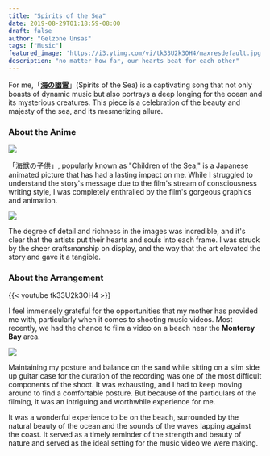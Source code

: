 ```yaml
---
title: "Spirits of the Sea"
date: 2019-08-29T01:18:59-08:00
draft: false
author: "Gelzone Unsas"
tags: ["Music"]
featured_image: 'https://i3.ytimg.com/vi/tk33U2k3OH4/maxresdefault.jpg'
description: "no matter how far, our hearts beat for each other"
---
```


For me,「[**海の幽霊**](https://www.youtube.com/watch?v=tk33U2k3OH4)」(Spirits of the Sea) is a captivating song that not only boasts of dynamic music but also portrays a deep longing for the ocean and its mysterious creatures. <!--more--> This piece is a celebration of the beauty and majesty of the sea, and its mesmerizing allure.


### About the Anime

![](https://prtimes.jp/i/34537/18/origin/d34537-18-147820-4.jpg)

「海獣の子供」, popularly known as "Children of the Sea," is a Japanese animated picture that has had a lasting impact on me. While I struggled to understand the story's message due to the film's stream of consciousness writing style, I was completely enthralled by the film's gorgeous graphics and animation.

![](https://1.bp.blogspot.com/-uJdrYYH_mTU/XR3vkYsw_lI/AAAAAAAAUMY/zxRz4SXxeXAfcVzW0eIUqe0HiAP4-r6IgCLcBGAs/s1600/DSC03439.JPG)

The degree of detail and richness in the images was incredible, and it's clear that the artists put their hearts and souls into each frame. I was struck by the sheer craftsmanship on display, and the way that the art elevated the story and gave it a tangible.


### About the Arrangement

{{< youtube tk33U2k3OH4 >}}

I feel immensely grateful for the opportunities that my mother has provided me with, particularly when it comes to shooting music videos. Most recently, we had the chance to film a video on a beach near the **Monterey Bay** area.

![](/images/music/sea.jpg)

Maintaining my posture and balance on the sand while sitting on a slim side up guitar case for the duration of the recording was one of the most difficult components of the shoot. It was exhausting, and I had to keep moving around to find a comfortable posture. But because of the particulars of the filming, it was an intriguing and worthwhile experience for me.

It was a wonderful experience to be on the beach, surrounded by the natural beauty of the ocean and the sounds of the waves lapping against the coast. It served as a timely reminder of the strength and beauty of nature and served as the ideal setting for the music video we were making.
